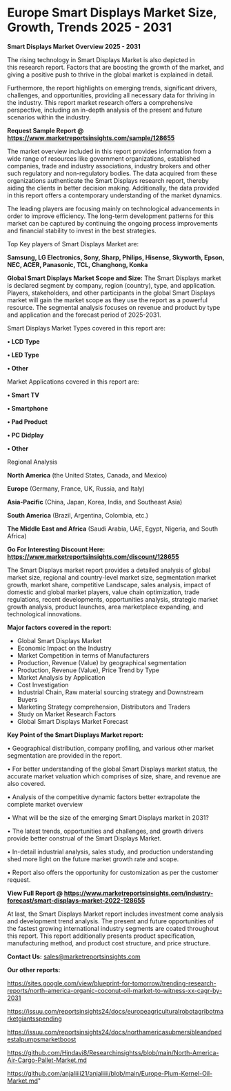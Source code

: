  # Europe Smart Displays Market Size, Growth, Trends 2025 - 2031

<Strong> Smart Displays Market Overview 2025 - 2031</strong>

The rising technology in Smart Displays Market is also depicted in this research report. Factors that are boosting the growth of the market, and giving a positive push to thrive in the global market is explained in detail.

Furthermore, the report highlights on emerging trends, significant drivers, challenges, and opportunities, providing all necessary data for thriving in the industry. This report market research offers a comprehensive perspective, including an in-depth analysis of the present and future scenarios within the industry.

<strong>Request Sample Report @ <a href=https://www.marketreportsinsights.com/sample/128655>https://www.marketreportsinsights.com/sample/128655</a></strong>

The market overview included in this report provides information from a wide range of resources like government organizations, established companies, trade and industry associations, industry brokers and other such regulatory and non-regulatory bodies. The data acquired from these organizations authenticate the Smart Displays research report, thereby aiding the clients in better decision making. Additionally, the data provided in this report offers a contemporary understanding of the market dynamics.

The leading players are focusing mainly on technological advancements in order to improve efficiency. The long-term development patterns for this market can be captured by continuing the ongoing process improvements and financial stability to invest in the best strategies.

Top Key players of Smart Displays Market are:

<strong>Samsung, LG Electronics, Sony, Sharp, Philips, Hisense, Skyworth, Epson, NEC, ACER, Panasonic, TCL, Changhong, Konka</strong>

<strong><b>Global Smart Displays Market Scope and Size:</b></strong>
The Smart Displays market is declared segment by company, region (country), type, and application. Players, stakeholders, and other participants in the global Smart Displays market will gain the market scope as they use the report as a powerful resource. The segmental analysis focuses on revenue and product by type and application and the forecast period of 2025-2031.

Smart Displays Market Types covered in this report are:

<strong>• LCD Type

• LED Type

• Other</strong>

Market Applications covered in this report are:

<strong>• Smart TV

• Smartphone

• Pad Product

• PC Didplay

• Other</strong> 

Regional Analysis

<strong>North America</strong> (the United States, Canada, and Mexico)

<strong>Europe</strong> (Germany, France, UK, Russia, and Italy)

<strong>Asia-Pacific</strong> (China, Japan, Korea, India, and Southeast Asia)

<strong>South America</strong> (Brazil, Argentina, Colombia, etc.)

<strong>The Middle East and Africa</strong> (Saudi Arabia, UAE, Egypt, Nigeria, and South Africa)

<strong>Go For Interesting Discount Here: <a href=https://www.marketreportsinsights.com/discount/128655>https://www.marketreportsinsights.com/discount/128655</a></strong>

The Smart Displays market report provides a detailed analysis of global market size, regional and country-level market size, segmentation market growth, market share, competitive Landscape, sales analysis, impact of domestic and global market players, value chain optimization, trade regulations, recent developments, opportunities analysis, strategic market growth analysis, product launches, area marketplace expanding, and technological innovations.

<strong><b>Major factors covered in the report:</b></strong>
<ul>
  <li>Global Smart Displays Market </li>
  <li>Economic Impact on the Industry</li>
  <li>Market Competition in terms of Manufacturers</li>
  <li>Production, Revenue (Value) by geographical segmentation</li>
  <li>Production, Revenue (Value), Price Trend by Type</li>
  <li>Market Analysis by Application</li>
  <li>Cost Investigation</li>
  <li>Industrial Chain, Raw material sourcing strategy and Downstream Buyers</li>
  <li>Marketing Strategy comprehension, Distributors and Traders</li>
  <li>Study on Market Research Factors</li>
  <li>Global Smart Displays Market Forecast</li>
</ul>

<strong><b>Key Point of the Smart Displays Market report:</b></strong>

• Geographical distribution, company profiling, and various other market segmentation are provided in the report.

• For better understanding of the global Smart Displays market status, the accurate market valuation which comprises of size, share, and revenue are also covered.

• Analysis of the competitive dynamic factors better extrapolate the complete market overview

• What will be the size of the emerging Smart Displays market in 2031?

• The latest trends, opportunities and challenges, and growth drivers provide better construal of the Smart Displays Market.

• In-detail industrial analysis, sales study, and production understanding shed more light on the future market growth rate and scope.

• Report also offers the opportunity for customization as per the customer request.

<strong><b>View Full Report @ <a href=https://www.marketreportsinsights.com/industry-forecast/smart-displays-market-2022-128655>https://www.marketreportsinsights.com/industry-forecast/smart-displays-market-2022-128655</a></b></strong>


At last, the Smart Displays Market report includes investment come analysis and development trend analysis. The present and future opportunities of the fastest growing international industry segments are coated throughout this report. This report additionally presents product specification, manufacturing method, and product cost structure, and price structure.

<strong>Contact Us:</strong>
sales@marketreportsinsights.com

<strong>Our other reports:</strong>

<a href=https://sites.google.com/view/blueprint-for-tomorrow/trending-research-reports/north-america-organic-coconut-oil-market-to-witness-xx-cagr-by-2031>https://sites.google.com/view/blueprint-for-tomorrow/trending-research-reports/north-america-organic-coconut-oil-market-to-witness-xx-cagr-by-2031</a>

<a href=https://issuu.com/reportsinsights24/docs/europeagriculturalrobotagribotmarketgiantsspending>https://issuu.com/reportsinsights24/docs/europeagriculturalrobotagribotmarketgiantsspending</a>

<a href=https://issuu.com/reportsinsights24/docs/northamericasubmersibleandpedestalpumpsmarketboost>https://issuu.com/reportsinsights24/docs/northamericasubmersibleandpedestalpumpsmarketboost</a>

<a href=https://github.com/Hindavi8/Researchinsightss/blob/main/North-America-Air-Cargo-Pallet-Market.md>https://github.com/Hindavi8/Researchinsightss/blob/main/North-America-Air-Cargo-Pallet-Market.md</a>

<a href=https://github.com/anjaliiii21/anjaliiii/blob/main/Europe-Plum-Kernel-Oil-Market.md>https://github.com/anjaliiii21/anjaliiii/blob/main/Europe-Plum-Kernel-Oil-Market.md</a>"
